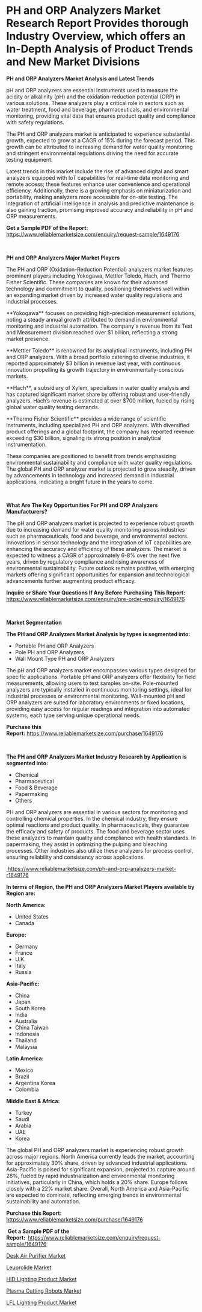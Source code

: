 <p><h1>PH and ORP Analyzers Market Research Report Provides thorough Industry Overview, which offers an In-Depth Analysis of Product Trends and New Market Divisions</h1></p><p><strong>PH and ORP Analyzers Market Analysis and Latest Trends</strong></p>
<p><p>pH and ORP analyzers are essential instruments used to measure the acidity or alkalinity (pH) and the oxidation-reduction potential (ORP) in various solutions. These analyzers play a critical role in sectors such as water treatment, food and beverage, pharmaceuticals, and environmental monitoring, providing vital data that ensures product quality and compliance with safety regulations.</p><p>The PH and ORP analyzers market is anticipated to experience substantial growth, expected to grow at a CAGR of 15% during the forecast period. This growth can be attributed to increasing demand for water quality monitoring and stringent environmental regulations driving the need for accurate testing equipment. </p><p>Latest trends in this market include the rise of advanced digital and smart analyzers equipped with IoT capabilities for real-time data monitoring and remote access; these features enhance user convenience and operational efficiency. Additionally, there is a growing emphasis on miniaturization and portability, making analyzers more accessible for on-site testing. The integration of artificial intelligence in analysis and predictive maintenance is also gaining traction, promising improved accuracy and reliability in pH and ORP measurements.</p></p>
<p><strong>Get a Sample PDF of the Report:&nbsp;</strong> <a href="https://www.reliablemarketsize.com/enquiry/request-sample/1649176?utm_campaign=1105&utm_medium=2&utm_source=Github&utm_content=ia&utm_term=15102024&utm_id=ph-and-orp-analyzers">https://www.reliablemarketsize.com/enquiry/request-sample/1649176</a></p>
<p>&nbsp;</p>
<p><strong>PH and ORP Analyzers Major Market Players</strong></p>
<p><p>The PH and ORP (Oxidation-Reduction Potential) analyzers market features prominent players including Yokogawa, Mettler Toledo, Hach, and Thermo Fisher Scientific. These companies are known for their advanced technology and commitment to quality, positioning themselves well within an expanding market driven by increased water quality regulations and industrial processes.</p><p>**Yokogawa** focuses on providing high-precision measurement solutions, noting a steady annual growth attributed to demand in environmental monitoring and industrial automation. The company's revenue from its Test and Measurement division reached over $1 billion, reflecting a strong market presence.</p><p>**Mettler Toledo** is renowned for its analytical instruments, including PH and ORP analyzers. With a broad portfolio catering to diverse industries, it reported approximately $3 billion in revenue last year, with continuous innovation propelling its growth trajectory in environmentally-conscious markets.</p><p>**Hach**, a subsidiary of Xylem, specializes in water quality analysis and has captured significant market share by offering robust and user-friendly analyzers. Hach’s revenue is estimated at over $700 million, fueled by rising global water quality testing demands.</p><p>**Thermo Fisher Scientific** provides a wide range of scientific instruments, including specialized PH and ORP analyzers. With diversified product offerings and a global footprint, the company has reported revenue exceeding $30 billion, signaling its strong position in analytical instrumentation.</p><p>These companies are positioned to benefit from trends emphasizing environmental sustainability and compliance with water quality regulations. The global PH and ORP analyzer market is projected to grow steadily, driven by advancements in technology and increased demand in industrial applications, indicating a bright future in the years to come.</p></p>
<p>&nbsp;</p>
<p><strong>What Are The Key Opportunities For PH and ORP Analyzers Manufacturers?</strong></p>
<p><p>The pH and ORP analyzers market is projected to experience robust growth due to increasing demand for water quality monitoring across industries such as pharmaceuticals, food and beverage, and environmental sectors. Innovations in sensor technology and the integration of IoT capabilities are enhancing the accuracy and efficiency of these analyzers. The market is expected to witness a CAGR of approximately 6-8% over the next five years, driven by regulatory compliance and rising awareness of environmental sustainability. Future outlook remains positive, with emerging markets offering significant opportunities for expansion and technological advancements further augmenting product efficacy.</p></p>
<p><strong>Inquire or Share Your Questions If Any Before Purchasing This Report:</strong> <a href="https://www.reliablemarketsize.com/enquiry/pre-order-enquiry/1649176?utm_campaign=1105&utm_medium=2&utm_source=Github&utm_content=ia&utm_term=15102024&utm_id=ph-and-orp-analyzers">https://www.reliablemarketsize.com/enquiry/pre-order-enquiry/1649176</a></p>
<p>&nbsp;</p>
<p><strong>Market Segmentation</strong></p>
<p><strong>The PH and ORP Analyzers Market Analysis by types is segmented into:</strong></p>
<p><ul><li>Portable PH and ORP Analyzers</li><li>Pole PH and ORP Analyzers</li><li>Wall Mount Type PH and ORP Analyzers</li></ul></p>
<p><p>The pH and ORP analyzers market encompasses various types designed for specific applications. Portable pH and ORP analyzers offer flexibility for field measurements, allowing users to test samples on-site. Pole-mounted analyzers are typically installed in continuous monitoring settings, ideal for industrial processes or environmental monitoring. Wall-mounted pH and ORP analyzers are suited for laboratory environments or fixed locations, providing easy access for regular readings and integration into automated systems, each type serving unique operational needs.</p></p>
<p><strong>Purchase this Report:&nbsp;</strong><a href="https://www.reliablemarketsize.com/purchase/1649176?utm_campaign=1105&utm_medium=2&utm_source=Github&utm_content=ia&utm_term=15102024&utm_id=ph-and-orp-analyzers">https://www.reliablemarketsize.com/purchase/1649176</a></p>
<p>&nbsp;</p>
<p><strong>The PH and ORP Analyzers Market Industry Research by Application is segmented into:</strong></p>
<p><ul><li>Chemical</li><li>Pharmaceutical</li><li>Food & Beverage</li><li>Papermaking</li><li>Others</li></ul></p>
<p><p>PH and ORP analyzers are essential in various sectors for monitoring and controlling chemical properties. In the chemical industry, they ensure optimal reactions and product quality. In pharmaceuticals, they guarantee the efficacy and safety of products. The food and beverage sector uses these analyzers to maintain quality and compliance with health standards. In papermaking, they assist in optimizing the pulping and bleaching processes. Other industries also utilize these analyzers for process control, ensuring reliability and consistency across applications.</p></p>
<p><a href="https://www.reliablemarketsize.com/ph-and-orp-analyzers-market-r1649176?utm_campaign=1105&utm_medium=2&utm_source=Github&utm_content=ia&utm_term=15102024&utm_id=ph-and-orp-analyzers">&nbsp;https://www.reliablemarketsize.com/ph-and-orp-analyzers-market-r1649176</a></p>
<p><strong>In terms of Region, the PH and ORP Analyzers Market Players available by Region are:</strong></p>
<p>
    <p> <strong> North America: </strong>
        <ul>
            <li>United States</li>
            <li>Canada</li>
        </ul>
        </p> 
    <p> <strong> Europe: </strong>
        <ul>
            <li>Germany</li>
            <li>France</li>
            <li>U.K.</li>
            <li>Italy</li>
            <li>Russia</li>
        </ul>
        </p> 
    <p> <strong> Asia-Pacific: </strong>
        <ul>
            <li>China</li>
            <li>Japan</li>
            <li>South Korea</li>
            <li>India</li>
            <li>Australia</li>
            <li>China Taiwan</li>
            <li>Indonesia</li>
            <li>Thailand</li>
            <li>Malaysia</li>
        </ul>
        </p> 
    <p> <strong> Latin America: </strong>
        <ul>
            <li>Mexico</li>
            <li>Brazil</li>
            <li>Argentina Korea</li>
            <li>Colombia</li>
        </ul>
        </p> 
    <p> <strong> Middle East & Africa: </strong>
        <ul>
            <li>Turkey</li>
            <li>Saudi</li>
            <li>Arabia</li>
            <li>UAE</li>
            <li>Korea</li>
        </ul>
    </p>
    </p>
<p><p>The global PH and ORP analyzers market is experiencing robust growth across major regions. North America currently leads the market, accounting for approximately 30% share, driven by advanced industrial applications. Asia-Pacific is poised for significant expansion, projected to capture around 28%, fueled by rapid industrialization and environmental monitoring initiatives, particularly in China, which holds a 20% share. Europe follows closely with a 22% market share. Overall, North America and Asia-Pacific are expected to dominate, reflecting emerging trends in environmental sustainability and automation.</p></p>
<p><strong>Purchase this Report: </strong><a href="https://www.reliablemarketsize.com/purchase/1649176?utm_campaign=1105&utm_medium=2&utm_source=Github&utm_content=ia&utm_term=15102024&utm_id=ph-and-orp-analyzers">https://www.reliablemarketsize.com/purchase/1649176</a></p>
<p>&nbsp;<strong>Get a Sample PDF of the Report:&nbsp;&nbsp;</strong><a href="https://www.reliablemarketsize.com/enquiry/request-sample/1649176?utm_campaign=1105&utm_medium=2&utm_source=Github&utm_content=ia&utm_term=15102024&utm_id=ph-and-orp-analyzers">https://www.reliablemarketsize.com/enquiry/request-sample/1649176</a></p>
<p><strong></strong></p>
<p><p><a href="https://www.linkedin.com/pulse/desk-air-purifier-market-navigating-challenges-unlocking-sr3se?trk=public_post_embed_feed-article-content&utm_campaign=1105&utm_medium=2&utm_source=Github&utm_content=ia&utm_term=15102024&utm_id=ph-and-orp-analyzers">Desk Air Purifier Market</a></p><p><a href="https://www.linkedin.com/pulse/evaluating-global-leuprolide-market-trends-growth-opportunities-ws0oe?trk=public_post_embed_feed-article-content&utm_campaign=1105&utm_medium=2&utm_source=Github&utm_content=ia&utm_term=15102024&utm_id=ph-and-orp-analyzers">Leuprolide Market</a></p><p><a href="https://github.com/judesaxav/Market-Research-Report-List-1/blob/main/hid-lighting-product-market.md?utm_campaign=1105&utm_medium=2&utm_source=Github&utm_content=ia&utm_term=15102024&utm_id=ph-and-orp-analyzers">HID Lighting Product Market</a></p><p><a href="https://www.linkedin.com/pulse/exploring-plasma-cutting-robots-market-dynamics-global-vxj8e?trk=public_post_embed_feed-article-content&utm_campaign=1105&utm_medium=2&utm_source=Github&utm_content=ia&utm_term=15102024&utm_id=ph-and-orp-analyzers">Plasma Cutting Robots Market</a></p><p><a href="https://github.com/marcouhbmammoc/Market-Research-Report-List-1/blob/main/lfl-lighting-product-market.md?utm_campaign=1105&utm_medium=2&utm_source=Github&utm_content=ia&utm_term=15102024&utm_id=ph-and-orp-analyzers">LFL Lighting Product Market</a></p></p>